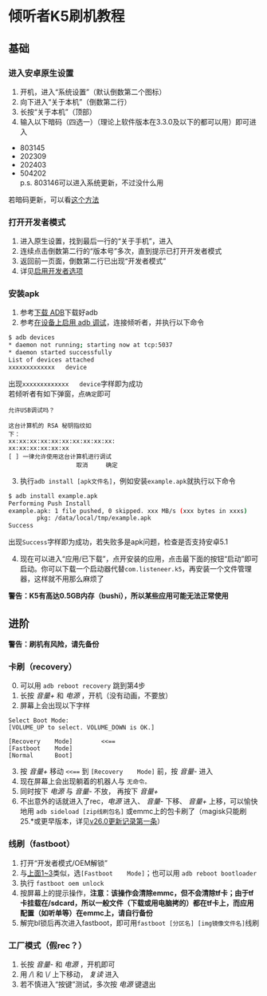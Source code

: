 # 倾听者K5刷机教程

## 基础

### 进入安卓原生设置
1. 开机，进入“系统设置”（默认倒数第二个图标）
2. 向下进入“关于本机”（倒数第二行）
3. 长按“关于本机”（顶部）
4. 输入以下暗码（四选一）（理论上软件版本在3.3.0及以下的都可以用）即可进入
- 803145
- 202309
- 202403
- 504202  
p.s. 803146可以进入系统更新，不过没什么用

若暗码更新，可以看[这个方法](https://b23.tv/BV1ZvKQeZEvB)

### 打开开发者模式
1. 进入原生设置，找到最后一行的“关于手机”，进入
2. 连续点击倒数第二行的“版本号”多次，直到提示已打开开发者模式
3. 返回前一页面，倒数第二行已出现“开发者模式”
4. 详见[启用开发者选项](https://developer.android.google.cn/studio/debug/dev-options?hl=zh-cn#enable)

### 安装apk
1. 参考[下载 ADB](https://source.android.google.cn/docs/setup/build/adb?hl=zh-cn#download-adb)下载好adb
2. 参考[在设备上启用 adb 调试](https://developer.android.google.cn/tools/adb?hl=zh-cn#Enabling)，连接倾听者，并执行以下命令
```sh
$ adb devices
* daemon not running; starting now at tcp:5037
* daemon started successfully
List of devices attached
xxxxxxxxxxxxx   device
```
出现```xxxxxxxxxxxxx   device```字样即为成功  
若倾听者有如下弹窗，点```确定```即可
```
允许USB调试吗？

这台计算机的 RSA 秘钥指纹如
下：
xx:xx:xx:xx:xx:xx:xx:xx:xx:xx:
xx:xx:xx:xx:xx:xx
[ ] 一律允许使用这台计算机进行调试
                   取消     确定
```
3. 执行`adb install [apk文件名]`，例如安装`example.apk`就执行以下命令
```sh
$ adb install example.apk
Performing Push Install
example.apk: 1 file pushed, 0 skipped. xxx MB/s (xxx bytes in xxxs)
        pkg: /data/local/tmp/example.apk
Success
```
出现`Success`字样即为成功，若失败多是apk问题，检查是否支持安卓5.1

4. 现在可以进入“应用/已下载”，点开安装的应用，点击最下面的按钮“启动”即可启动。你可以下载一个启动器代替`com.listeneer.k5`，再安装一个文件管理器，这样就不用那么麻烦了

**警告：K5有高达0.5GB内存（bushi），所以某些应用可能无法正常使用**



## 进阶

**警告：刷机有风险，请先备份**

### 卡刷（recovery）
0. 可以用 `adb reboot recovery` 跳到第4步
1. 长按 *音量+* 和 *电源* ，开机（没有动画，不要放）
2. 屏幕上会出现以下字样
```
Select Boot Mode:
[VOLUME_UP to select. VOLUME_DOWN is OK.]

[Recovery    Mode]        <<==
[Fastboot    Mode]
[Normal      Boot]
```
3. 按 *音量+* 移动 `<<==` 到 `[Recovery    Mode]` 前，按 *音量-* 进入
4. 现在屏幕上会出现躺着的机器人与 `无命令。`
5. 同时按下 *电源* 与 *音量-* 不放， 再按下 *音量+*
6. 不出意外的话就进入了rec，*电源* 进入、 *音量-* 下移、 *音量+* 上移，可以愉快地用 `adb sideload [zip线刷包名]` 或emmc上的包卡刷了（magisk只能刷25.*或更早版本，详见[v26.0更新记录第一条](https://github.com/topjohnwu/Magisk/releases/tag/v26.0)）


### 线刷（fastboot）
1. 打开“开发者模式/OEM解锁”
2. 与[上面1~3](#卡刷)类似，选`[Fastboot    Mode]`；也可以用 `adb reboot bootloader`
3. 执行 `fastboot oem unlock`
4. 按屏幕上的提示操作，**注意：该操作会清除emmc，但不会清除tf卡；由于tf卡挂载在/sdcard，所以一般文件（下载或用电脑拷的）都在tf卡上，而应用配置（如听单等）在emmc上，请自行备份**
5. 解完bl锁后再次进入fastboot，即可用`fastboot [分区名] [img镜像文件名]`线刷

### 工厂模式（假rec？）
1. 长按 *音量-* 和 *电源* ，开机即可
2. 用 */\\* 和 *\\/* 上下移动， *复读* 进入
3. 若不慎进入“按键”测试，多次按 *电源* 键退出